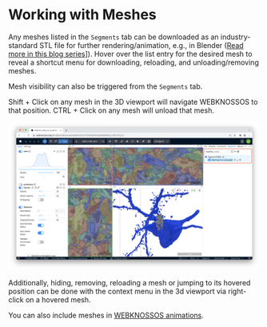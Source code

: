 # Working with Meshes

Any meshes listed in the `Segments` tab can be downloaded as an industry-standard STL file for further rendering/animation, e.g., in Blender ([Read more in this blog series](https://medium.com/scalableminds/how-to-make-great-videos-for-biomedical-microscopy-data-51218ffa2421)]). Hover over the list entry for the desired mesh to reveal a shortcut menu for downloading, reloading, and unloading/removing meshes.

Mesh visibility can also be triggered from the `Segments` tab.

Shift + Click on any mesh in the 3D viewport will navigate WEBKNOSSOS to that position.
CTRL + Click on any mesh will unload that mesh.

![Segments Tab](../images/segments_tab2.jpeg)

Additionally, hiding, removing, reloading a mesh or jumping to its hovered position can be done with the context menu in the 3d viewport via right-click on a hovered mesh.

You can also include meshes in [WEBKNOSSOS animations](../automation/animations.md).